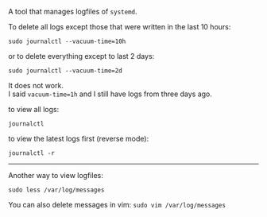 A tool that manages logfiles of `systemd`.

To delete all logs except those that were written in the last 10 hours:
```
sudo journalctl --vacuum-time=10h
```
or to delete everything except to last 2 days:
```
sudo journalctl --vacuum-time=2d
```

It does not work.\
I said `vacuum-time=1h` and I still have logs from three days ago.


to view all logs:
```
journalctl
```

to view the latest logs first (reverse mode):
```
journalctl -r
```

***
Another way to view logfiles:
```
sudo less /var/log/messages
```
You can also delete messages in vim: `sudo vim /var/log/messages`
